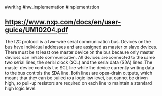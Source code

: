 #writing  #hw_implementation #implementation 




## https://www.nxp.com/docs/en/user-guide/UM10204.pdf

The I2C protocol is a two-wire serial communication bus. Devices on the bus have individual addresses and are assigned as master or slave devices. There must be at least one master device on the bus because only master devices can initiate communication. All devices are connected to the same two serial lines, the serial clock (SCL) and the serial data (SDA) lines. The master device controls the SCL line while the device currently writing data to the bus controls the SDA line. Both lines are open-drain outputs, which means that they can be pulled to a logic low level, but cannot be driven high, so pull-up resistors are required on each line to maintain a standard high logic level.